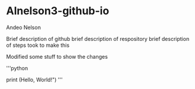 # Alnelson3-github-io

Andeo Nelson

Brief description of github
brief description of respository
brief description of steps took to make this

Modified some stuff to show the changes

 '''python


 print (Hello, World!")
 '''

